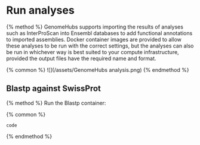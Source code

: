 # Run analyses

{% method %}
GenomeHubs supports importing the results of analyses such as InterProScan into Ensembl databases to add functional annotations to imported assemblies. Docker container images are provided to allow these analyses to be run with the correct settings, but the analyses can also be run in whichever way is best suited to your compute infrastructure, provided the output files have the required name and format.

{% common %}
![](/assets/GenomeHubs analysis.png)
{% endmethod %}


## Blastp against SwissProt

{% method %}
Run the Blastp container:

{% common %}
```
code
```

{% endmethod %}


